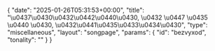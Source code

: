 {
    "date": "2025-01-26T05:31:53+00:00",
    "title": "\u0437\u0430\u0432\u0442\u0440\u0430, \u0432 \u0447 \u0435 \u0440 \u0430, \u0432\u0441\u0435\u0433\u0434\u0430",
    "type": "miscellaneous",
    "layout": "songpage",
    "params": {
        "id": "bezvyxod",
        "tonality": ""
    }
}